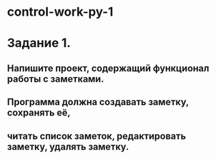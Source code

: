 # control-work-py-1
##
# Задание 1.
## Напишите проект, содержащий функционал работы с заметками. 
## Программа должна создавать заметку, сохранять её, 
## читать список заметок, редактировать заметку, удалять заметку.
##